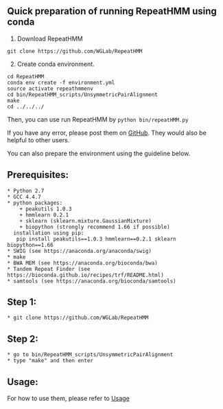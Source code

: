 
## Quick preparation of running RepeatHMM using conda
1. Download RepeatHMM

`git clone https://github.com/WGLab/RepeatHMM`

2. Create conda environment.
```
cd RepeatHMM
conda env create -f environment.yml
source activate repeathmmenv
cd bin/RepeatHMM_scripts/UnsymmetricPairAlignment
make
cd ../../../
```
Then, you can use run RepeatHMM by `python bin/repeatHMM.py`

If you have any error, please post them on [GitHub](https://github.com/WGLab/RepeatHMM/issues). They would also be helpful to other users.

You can also prepare the environment using the guideline below.

## Prerequisites:
	* Python 2.7
	* GCC 4.4.7
	* python packages:
		+ peakutils 1.0.3
		+ hmmlearn 0.2.1
		+ sklearn (sklearn.mixture.GaussianMixture)
		+ biopython (strongly recommend 1.66 if possible)
	  installation using pip:
	   pip install peakutils==1.0.3 hmmlearn==0.2.1 sklearn biopython==1.66
	* SWIG (see https://anaconda.org/anaconda/swig)
	* make
	* BWA MEM (see https://anaconda.org/bioconda/bwa)
	* Tandem Repeat Finder (see https://bioconda.github.io/recipes/trf/README.html)
	* samtools (see https://anaconda.org/bioconda/samtools)

## Step 1:
	* git clone https://github.com/WGLab/RepeatHMM

## Step 2:
	* go to bin/RepeatHMM_scripts/UnsymmetricPairAlignment
	* type "make" and then enter

## Usage:
 For how to use them, please refer to [Usage](https://github.com/WGLab/RepeatHMM/blob/master/docs/Usage.md)


